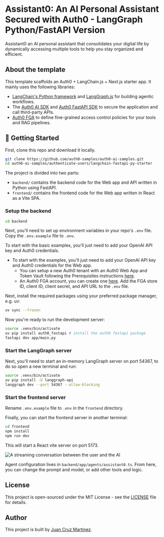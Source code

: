 # Assistant0: An AI Personal Assistant Secured with Auth0 - LangGraph Python/FastAPI Version

Assistant0 an AI personal assistant that consolidates your digital life by dynamically accessing multiple tools to help you stay organized and efficient.

## About the template

This template scaffolds an Auth0 + LangChain.js + Next.js starter app. It mainly uses the following libraries:

- [LangChain's Python framework](https://python.langchain.com/docs/introduction/) and [LangGraph.js](https://langchain-ai.github.io/langgraph/) for building agentic workflows.
- The [Auth0 AI SDK](https://github.com/auth0/auth0-ai-python) and [Auth0 FastAPI SDK](https://github.com/auth0/auth0-fastapi) to secure the application and call third-party APIs.
- [Auth0 FGA](https://auth0.com/fine-grained-authorization) to define fine-grained access control policies for your tools and RAG pipelines.

## 🚀 Getting Started

First, clone this repo and download it locally.

```bash
git clone https://github.com/auth0-samples/auth0-ai-samples.git
cd auth0-ai-samples/authenticate-users/langchain-fastapi-py-starter
```

The project is divided into two parts:

- `backend/` contains the backend code for the Web app and API written in Python using FastAPI.
- `frontend/` contains the frontend code for the Web app written in React as a Vite SPA.

### Setup the backend

```bash
cd backend
```

Next, you'll need to set up environment variables in your repo's `.env` file. Copy the `.env.example` file to `.env`.

To start with the basic examples, you'll just need to add your OpenAI API key and Auth0 credentials.

- To start with the examples, you'll just need to add your OpenAI API key and Auth0 credentials for the Web app.
  - You can setup a new Auth0 tenant with an Auth0 Web App and Token Vault following the Prerequisites instructions [here](https://auth0.com/ai/docs/call-others-apis-on-users-behalf).
  - An Auth0 FGA account, you can create one [here](https://dashboard.fga.dev). Add the FGA store ID, client ID, client secret, and API URL to the `.env` file.

Next, install the required packages using your preferred package manager, e.g. uv:

```bash
uv sync --frozen
```

Now you're ready to run the development server:

```bash
source .venv/bin/activate
uv pip install auth0_fastapi # install the auth0 fastapi package
fastapi dev app/main.py
```

### Start the LangGraph server

Next, you'll need to start an in-memory LangGraph server on port 54367, to do so open a new terminal and run:

```bash
source .venv/bin/activate
uv pip install -U langgraph-api
langgraph dev --port 54367 --allow-blocking
```

### Start the frontend server

Rename `.env.example` file to `.env` in the `frontend` directory.

Finally, you can start the frontend server in another terminal:

```bash
cd frontend
npm install
npm run dev
```

This will start a React vite server on port 5173.

![A streaming conversation between the user and the AI](./public/images/home-page.png)

Agent configuration lives in `backend/app/agents/assistant0.ts`. From here, you can change the prompt and model, or add other tools and logic.

## License

This project is open-sourced under the MIT License - see the [LICENSE](LICENSE) file for details.

## Author

This project is built by [Juan Cruz Martinez](https://github.com/jcmartinezdev).
